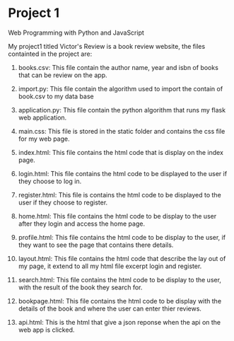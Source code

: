 # Project 1

Web Programming with Python and JavaScript

My project1 titled Victor's Review is a book review website, the files containted in the project are:

1. books.csv: This file contain the author name, year and isbn of books that can be review on the app.

2. import.py: This file contain the algorithm used to import the contain of book.csv to my data base

3. application.py: This file contain the python algorithm that runs my flask web application.

4. main.css: This file is stored in the static folder and contains the css file for my web page.

5. index.html: This file contains the html code that is display on the index page.

5. login.html: This file contains the html code to be displayed to the user if they choose to log in.

6. register.html: This file is contains the html code to be displayed to the user if they choose to register.

7. home.html: This file contains the html code to be display to the user after they login and access the home page.

8. profile.html: This file contains the html code to be display to the user, if they want to see the page that contains there details.

9. layout.html: This file contains the html code that describe the lay out of my page, it extend to all my html file excerpt login and register.

10. search.html: This file contains the html code to be display to the user, with the result of the book they search for.

11. bookpage.html: This file contains the html code to be display with the details of the book and where the user can enter thier reviews.

12. api.html: This is the html that give a json reponse when the api on  the web app is clicked.

